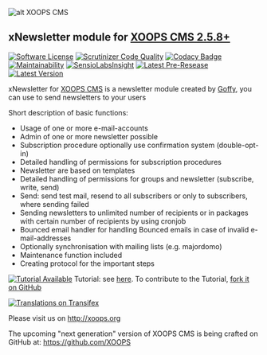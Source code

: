 ![alt XOOPS CMS](http://xoops.org/images/logoXoops4GithubRepository.png)
## xNewsletter module for [XOOPS CMS 2.5.8+](https://xoops.org)
[![Software License](https://img.shields.io/badge/license-GPL-brightgreen.svg?style=flat)](LICENSE) 
[![Scrutinizer Code Quality](https://img.shields.io/scrutinizer/g/XoopsModules25x/xnewsletter.svg?style=flat)](https://scrutinizer-ci.com/g/XoopsModules25x/xnewsletter/?branch=master)
[![Codacy Badge](https://api.codacy.com/project/badge/grade/b9c01a21369c444bbd20e9c19d42fe5e)](https://www.codacy.com/app/mambax7/xnewsletter_2/)
[![Maintainability](https://api.codeclimate.com/v1/badges/762a67b35134ecf79848/maintainability)](https://codeclimate.com/github/mambax7/xnewsletter/maintainability)
[![SensioLabsInsight](https://insight.sensiolabs.com/projects/73d75c94-cc7d-4cdf-847d-11ce38a31a32/mini.png)](https://insight.sensiolabs.com/projects/a8efd25c-0535-47ff-a404-1290a901a416)
[![Latest Pre-Resease](https://img.shields.io/github/tag/XoopsModules25x/xnewsletter.svg?style=flat)](https://github.com/XoopsModules25x/xnewsletter/tags/)
[![Latest Version](https://img.shields.io/github/release/XoopsModules25x/xnewsletter.svg?style=flat)](https://github.com/XoopsModules25x/xnewsletter/releases/)

xNewsletter for [XOOPS CMS](http://xoops.org) is a newsletter module created by [Goffy](https://github.com/ggoffy), you can use to send newsletters to your users 

Short description of basic functions:<br>
- Usage of one or more e-mail-accounts<br>
- Admin of one or more newsletter possible<br>
- Subscription procedure optionally use confirmation system (double-opt-in)<br>
- Detailed handling of permissions for subscription procedures<br>
- Newsletter are based on templates<br>
- Detailed handling of permissions for groups and newsletter (subscribe, write, send)<br>
- Send: send test mail, resend to all subscribers or only to subscribers, where sending failed<br>
- Sending newsletters to unlimited number of recipients or in packages with certain number of recipients by using cronjob<br>
- Bounced email handler for handling Bounced emails in case of invalid e-mail-addresses<br>
- Optionally synchronisation with mailing lists (e.g. majordomo)<br>
- Maintenance function included<br>
- Creating protocol for the important steps<br>

[![Tutorial Available](http://xoops.org/images/tutorial-available-blue.svg)](https://www.gitbook.com/book/xoops/xnewsletter-tutorial/) Tutorial: see [here](https://www.gitbook.com/book/xoops/xnewsletter-tutorial/). 
To contribute to the Tutorial, [fork it on GitHub](https://github.com/XoopsDocs/xnewsletter-tutorial)

[![Translations on Transifex](http://xoops.org/images/translations-transifex-blue.svg)](https://www.transifex.com/xoops) 

Please visit us on http://xoops.org

The upcoming "next generation" version of XOOPS CMS is being crafted on GitHub at: https://github.com/XOOPS


